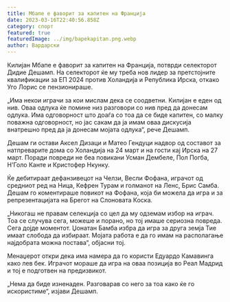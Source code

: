 ```yaml
---
title: Мбапе е фаворит за капитен на Франција
date: 2023-03-16T22:40:56.858Z
category: спорт
featured: true
featuredImage: ../img/bapekapitan.png.webp
author: Вардарски
---
```


Килијан Мбапе е фаворит за капитен на Франција, потврди селекторот Дидие Дешамп. На селекторот ќе му треба нов лидер за претстојните квалификации за ЕП 2024 против Холандија и Република Ирска, откако Уго Лорис се пензионираше.

„Има некои играчи за кои мислам дека се соодветни. Килијан е еден од нив. Оваа одлука ќе помине низ разговори со нив пред да донесам одлука. Има одговорност што доаѓа со тоа да се биде капитен, со малку поважна одговорност, но јас сакам да ја имам оваа дискусија внатрешно пред да ја донесам мојата одлука“, рече Дешамп.

Дешам ги остави Аксел Дизаци и Матео Гендуци надвор од составот за натпреварите дома со Холандија на 24 март и на гости кај Ирска на 27 март. Поради повреди не беа повикани Усман Дембеле, Пол Погба, Н'Голо Канте и Кристофер Нкунку.

Ќе дебитираат дефанзивецот на Челзи, Весли Фофана, играчот од средниот ред на Ница, Кефрен Турам и голманот на Ленс, Брис Самба. Дешам го коментираше повикот на Фофана, која би можела да игра и за репрезентацијата на Брегот на Слоновата Коска.

„Никогаш не правам селекција со цел да му одземам избор на играч. Тоа се случува сега, можеше и порано, но тој имаше сериозна повреда. Сега дојде моментот. Џонатан Бамба избра да игра за друга земја Тие имаат слобода да избираат. Мојата работа е да го имам на располагање најдобрата можна постава“, објасни тој.

Менаџерот откри дека има намера да го користи Едуардо Камавинга како лев бек. Играчот мораше да игра на оваа позиција во Реал Мадрид и тој е подготвен на предизвикот.

„Нема да биде изненаден. Разговарав со него за тоа како ќе го искористиме“, изјави Дешамп.
